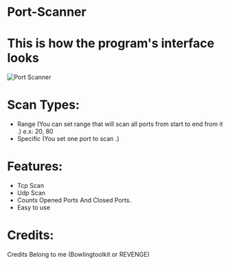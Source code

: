 # Port-Scanner


# This is how the program's interface looks
![Port Scanner](https://e.top4top.io/p_1557qryyr1.png)


# Scan Types:
- Range (You can set range that will scan all ports from start to end from it .) e.x: 20, 80
- Specific (You set one port to scan .)

# Features:
- Tcp Scan
- Udp Scan
- Counts Opened Ports And Closed Ports.
- Easy to use 

# Credits:
Credits Belong to me (Bowlingtoolkit or REVENGE)
